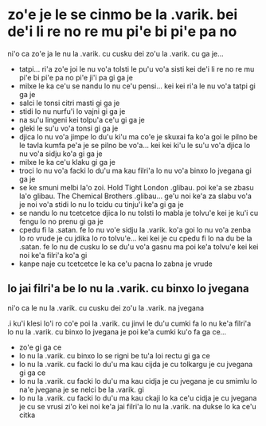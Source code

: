 zo'e je le se cinmo be la .varik. bei de'i li re no re mu pi'e bi pi'e pa no
============================================================================

ni'o ca zo'e ja le nu la .varik. cu cusku dei zo'u la .varik. cu ga je...

* tatpi... ri'a zo'e joi le nu vo'a tolsti le pu'u vo'a sisti kei de'i li re no re mu pi'e bi pi'e pa no pi'e ji'i pa gi ga je
* milxe le ka ce'u se nandu lo nu ce'u pensi... kei kei ri'a le nu vo'a tatpi gi ga je
* salci le tonsi citri masti gi ga je
* stidi lo nu nurfu'i lo vajni gi ga je
* na su'u lingeni kei tolpu'a ce'u gi ga je
* gleki le su'u vo'a tonsi gi ga je
* djica lo nu vo'a jimpe lo du'u ki'u ma co'e je skuxai fa ko'a goi le pilno be le tavla kumfa pe'a je se pilno be vo'a... kei kei ki'u le su'u vo'a djica lo nu vo'a sidju ko'a gi ga je
* milxe le ka ce'u klaku gi ga je
* troci lo nu vo'a facki lo du'u ma kau filri'a lo nu vo'a binxo lo jvegana gi ga je
* se ke smuni melbi la'o zoi. Hold Tight London .glibau. poi ke'a se zbasu la'o glibau. The Chemical Brothers .glibau... ge'u noi ke'a za slabu vo'a je noi vo'a stidi lo nu lo tcidu cu tinju'i ke'a gi ga je
* se nandu lo nu tcetcetce djica lo nu tolsti lo mabla je tolvu'e kei je ku'i cu fengu lo no prenu gi ga je
* cpedu fi la .satan. fe lo nu vo'e sidju la .varik. ko'a goi lo nu vo'a zenba lo ro vrude je cu jdika lo ro tolvu'e... kei kei je cu cpedu fi lo na du be la .satan. fe lo nu de cusku lo se du'u vo'a gasnu ma poi ke'a tolvu'e kei kei noi ke'a filri'a ko'a gi
* kanpe naje cu tcetcetce le ka ce'u pacna lo zabna je vrude

## lo jai filri'a be lo nu la .varik. cu binxo lo jvegana
ni'o ca le nu la .varik. cu cusku dei zo'u la .varik. na jvegana

.i ku'i klesi lo'i ro co'e poi la .varik. cu jinvi le du'u cumki fa lo nu ke'a filri'a lo nu la .varik. cu binxo lo jvegana je poi ke'a cumki ku'o fa ga ce...

* zo'e gi ga ce
* lo nu la .varik. cu binxo lo se rigni be tu'a loi rectu gi ga ce
* lo nu la .varik. cu facki lo du'u ma kau cijda je cu tolkargu je cu jvegana gi ga ce
* lo nu la .varik. cu facki lo du'u ma kau cidja je cu jvegana je cu smimlu lo na'e jvegana je se nelci be la .varik. gi
* lo nu la .varik. cu facki lo du'u ma kau ckaji lo ka ce'u cidja je cu jvegana je cu se vrusi zi'o kei noi ke'a jai filri'a lo nu la .varik. na dukse lo ka ce'u citka
